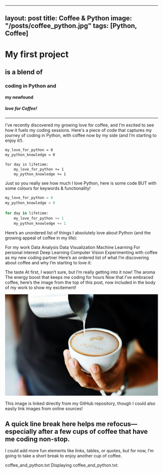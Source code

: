 
---
layout: post
title: Coffee & Python
image: "/posts/coffee_python.jpg"
tags: [Python, Coffee]
---

# My first project
## is a blend of
### coding in Python and
#### my newfound
##### love for Coffee!


---

I’ve recently discovered my growing love for coffee, and I’m excited to see how it fuels my coding sessions.
Here's a piece of code that captures my journey of coding in Python, with coffee now by my side (and I’m starting to enjoy it!).

```
my_love_for_python = 0
my_python_knowledge = 0

for day in lifetime:
    my_love_for_python += 1
    my_python_knowledge += 1
```

Just so you really see how much I love Python, here is some code BUT with some colours for keywords & functionality!

```python
my_love_for_python = 0
my_python_knowledge = 0

for day in lifetime:
    my_love_for_python += 1
    my_python_knowledge += 1  
```

Here’s an unordered list of things I absolutely love about Python (and the growing appeal of coffee in my life):

For my work
Data Analysis
Data Visualization
Machine Learning
For personal interest
Deep Learning
Computer Vision
Experimenting with coffee as my new coding partner
Here’s an ordered list of what I’m discovering about coffee and why I’m starting to love it:

The taste
At first, I wasn’t sure, but I’m really getting into it now!
The aroma
The energy boost that keeps me coding for hours
Now that I’ve embraced coffee, here’s the image from the top of this post, now included in the body of my work to show my excitement!

![alt text](/img/posts/coffee_python.jpg "Coffee & Python - I love them!")

This image is linked directly from my GitHub repository, though I could also easily link images from online sources!

A quick line break here helps me refocus—especially after a few cups of coffee that have me coding non-stop.
---

I could add more fun elements like links, tables, or quotes, but for now, I’m going to take a short break to enjoy another cup of coffee.

coffee_and_python.txt
Displaying coffee_and_python.txt.
